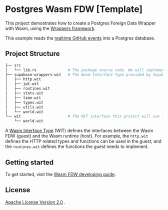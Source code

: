 # Postgres Wasm FDW [Template]

This project demostrates how to create a Postgres Foreign Data Wrapper with Wasm, using the [Wrappers framework](https://github.com/supabase/wrappers).

This example reads the [realtime GitHub events](https://api.github.com/events) into a Postgres database.

## Project Structure

```bash
├── src
│   └── lib.rs              # The package source code. We will implement the FDW logic, in this file.
├── supabase-wrappers-wit   # The Wasm Interface Type provided by Supabase. See below for a detailed description.
│   ├── http.wit
│   ├── jwt.wit
│   ├── routines.wit
│   ├── stats.wit
│   ├── time.wit
│   ├── types.wit
│   ├── utils.wit
│   └── world.wit
└── wit                     # The WIT interface this project will use to build the Wasm package.
    └── world.wit
```

A [Wasm Interface Type](https://github.com/bytecodealliance/wit-bindgen) (WIT) defines the interfaces between the Wasm FDW (guest) and the Wasm runtime (host). For example, the `http.wit` defines the HTTP related types and functions can be used in the guest, and the `routines.wit` defines the functions the guest needs to implement.

## Getting started

To get started, visit the [Wasm FDW developing guide](https://fdw.dev/guides/create-wasm-wrapper/).

## License

[Apache License Version 2.0](./LICENSE)
.
